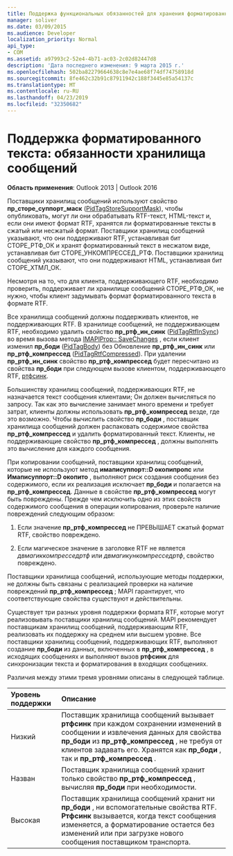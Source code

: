 ```yaml
---
title: Поддержка функциональных обязанностей для хранения форматированных текстовых сообщений
manager: soliver
ms.date: 03/09/2015
ms.audience: Developer
localization_priority: Normal
api_type:
- COM
ms.assetid: a97993c2-52e4-4b71-ac03-2c02d82447d8
description: 'Дата последнего изменения: 9 марта 2015 г.'
ms.openlocfilehash: 502ba82279664638c8e7e4ae68f74df74758918d
ms.sourcegitcommit: 8fe462c32b91c87911942c188f3445e85a54137c
ms.translationtype: MT
ms.contentlocale: ru-RU
ms.lasthandoff: 04/23/2019
ms.locfileid: "32350682"
---
```

# <a name="supporting-formatted-text-message-store-responsibilities"></a>Поддержка форматированного текста: обязанности хранилища сообщений

  
  
**Область применения**: Outlook 2013 | Outlook 2016 
  
Поставщики хранилищ сообщений используют свойство **пр_сторе_суппорт_маск** ([PidTagStoreSupportMask](pidtagstoresupportmask-canonical-property.md)), чтобы опубликовать, могут ли они обрабатывать RTF-текст, HTML-текст и, если они имеют формат RTF, хранятся ли форматированные тексты в сжатый или несжатый формат. Поставщики хранилищ сообщений указывают, что они поддерживают RTF, устанавливая бит СТОРЕ_РТФ_ОК и хранят форматированный текст в несжатом виде, устанавливая бит СТОРЕ_УНКОМПРЕССЕД_РТФ. Поставщики хранилищ сообщений указывают, что они поддерживают HTML, устанавливая бит СТОРЕ_ХТМЛ_ОК.
  
Несмотря на то, что для клиента, поддерживающего RTF, необходимо проверить, поддерживает ли хранилище сообщений СТОРЕ_РТФ_ОК, не нужно, чтобы клиент задумывать формат форматированного текста в формате RTF. 
  
Все хранилища сообщений должны поддерживать клиентов, не поддерживающих RTF. В хранилище сообщений, не поддерживающем RTF, необходимо удалить свойство **пр_ртф_ин_синк** ([PidTagRtfInSync](pidtagrtfinsync-canonical-property.md)) во время вызова метода [IMAPIProp:: SaveChanges](imapiprop-savechanges.md) , если клиент изменил **пр_боди** ([PidTagBody](pidtagbody-canonical-property.md)) без Обновление **пр_ртф_ин_синк** или **пр_ртф_компрессед** ([PidTagRtfCompressed](pidtagrtfcompressed-canonical-property.md)). При удалении **пр_ртф_ин_синк** свойство **пр_ртф_компрессед** будет пересчитано из свойства **пр_боди** при следующем вызове клиентом, поддерживающего RTF, [ртфсинк](rtfsync.md). 
  
Большинству хранилищ сообщений, поддерживающих RTF, не назначается текст сообщения клиентами; Он должен вычисляться по запросу. Так как это вычисление занимает много времени и требует затрат, клиенты должны использовать **пр_ртф_компрессед** везде, где это возможно. Чтобы вычислить свойство **пр_боди** , поставщик хранилища сообщений должен распаковать содержимое свойства **пр_ртф_компрессед** и удалить форматированный текст. Клиенты, не поддерживающие свойство **пр_ртф_компрессед** , должны выполнять это вычисление для каждого сообщения. 
  
При копировании сообщений, поставщики хранилищ сообщений, которые не используют метод **имаписуппорт::D окопипропс** или **Имаписуппорт::D окопито** , выполняют риск создания сообщения без содержимого, если их реализация исключает **пр_боди** и полагается на **пр_ртф_компрессед**. Данные в свойстве **пр_ртф_компрессед** могут быть повреждены. Прежде чем исключить одно из этих свойств содержимого сообщения в операции копирования, проверьте наличие повреждений следующим образом: 
  
1. Если значение **пр_ртф_компрессед** не ПРЕВЫШАЕТ сжатый формат RTF, свойство повреждено. 
    
2. Если магическое значение в заголовке RTF не является _двмагиккомпресседртф_ или _двмагикункомпресседртф_, свойство повреждено.
    
Поставщики хранилища сообщений, использующие методы поддержки, не должны быть связаны с реализацией проверки на наличие повреждений **пр_ртф_компрессед** ; MAPI гарантирует, что соответствующие свойства существуют и действительны. 
  
Существует три разных уровня поддержки формата RTF, которые могут реализовывать поставщики хранилищ сообщений. MAPI рекомендует поставщикам хранилищ сообщений, поддерживающим RTF, реализовать их поддержку на среднем или высшем уровне. Все поставщики хранилищ сообщений, поддерживающих RTF, выполняют создание **пр_боди** из данных, включенных в **пр_ртф_компрессед** , в исходящих сообщениях и выполняют вызов **ртфсинк** для синхронизации текста и форматирования в входящих сообщениях. 
  
Различия между этими тремя уровнями описаны в следующей таблице. 
  
|**Уровень поддержки**|**Описание**|
|:-----|:-----|
|Низкий  <br/> |Поставщик хранилища сообщений вызывает **ртфсинк** при каждом сохранении изменений в сообщении и извлечения данных для свойства **пр_боди** из **пр_ртф_компрессед** , не требуя от клиентов задавать его. Хранятся как **пр_боди** , так и **пр_ртф_компрессед** .  <br/> |
|Назван  <br/> |Поставщик хранилища сообщений хранит только свойство **пр_ртф_компрессед** , вычисляя **пр_боди** при необходимости.  <br/> |
|Высокая  <br/> |Поставщик хранилища сообщений хранит ни **пр_боди** , ни вспомогательные свойства RTF. **Ртфсинк** вызывается, когда текст сообщения изменяется, а форматирование остается без изменений или при загрузке нового сообщения поставщиком транспорта.  <br/> |
   

